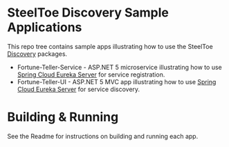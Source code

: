 # SteelToe Discovery Sample Applications
This repo tree contains sample apps illustrating how to use the SteelToe [Discovery](https://github.com/SteelToeOSS/Discovery) packages. 
* Fortune-Teller-Service - ASP.NET 5 microservice illustrating how to use [Spring Cloud Eureka Server](http://projects.spring.io/spring-cloud/docs/1.0.3/spring-cloud.html#spring-cloud-eureka-server) for service registration.
* Fortune-Teller-UI - ASP.NET 5 MVC app illustrating how to use [Spring Cloud Eureka Server](http://projects.spring.io/spring-cloud/docs/1.0.3/spring-cloud.html#spring-cloud-eureka-server) for service discovery.

# Building & Running
See the Readme for instructions on building and running each app.